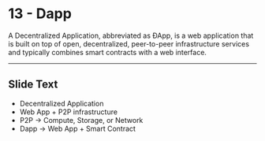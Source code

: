 # 13 - Dapp


A Decentralized Application, abbreviated as ÐApp, is a web application that is built on top of open, decentralized, peer-to-peer infrastructure services and typically combines smart contracts with a web interface.

---
## Slide Text
- Decentralized Application
- Web App + P2P infrastructure
- P2P -> Compute, Storage, or Network
- Dapp -> Web App + Smart Contract